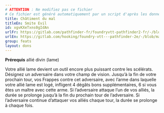 ```yaml
---
# ATTENTION : Ne modifiez pas ce fichier
# Ce fichier est généré automatiquement par un script d'après les données du module Foundry VTT officiel et de sa traduction
title: Châtiment du mal
titleEn: Smite Evil
id: xgvKXeTxns0gIdAn
urlFr: https://gitlab.com/pathfinder-fr/foundryvtt-pathfinder2-fr/-/blob/master/data/feats/xgvKXeTxns0gIdAn.htm
urlEn: https://gitlab.com/hooking/foundry-vtt---pathfinder-2e/-/blob/master/packs/data/feats.db/smite-evil.json
group: feats
layout: dons
---
```

**Prérequis** allié divin (lame)

Votre allié lame devient un outil encore plus puissant contre les scélérats. Désignez un adversaire dans votre champ de vision. Jusqu’à la fin de votre prochain tour, vos Frappes contre cet adversaire, avec l’arme dans laquelle votre allié lame est logé, infligent 4 dégâts bons supplémentaires, 6 si vous êtes un maître avec cette arme. Si l’adversaire attaque l’un de vos alliés, la durée se prolonge jusqu’à la fin du prochain tour de l’adversaire. Si l’adversaire continue d’attaquer vos alliés chaque tour, la durée se prolonge à chaque fois.


